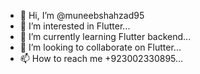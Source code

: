 - 👋 Hi, I’m @muneebshahzad95
- 👀 I’m interested in Flutter...
- 🌱 I’m currently learning Flutter backend...
- 💞️ I’m looking to collaborate on Flutter...
- 📫 How to reach me +923002330895...

<!---
muneebshahzad95/muneebshahzad95 is a ✨ special ✨ repository because its `README.md` (this file) appears on your GitHub profile.
You can click the Preview link to take a look at your changes.
--->
